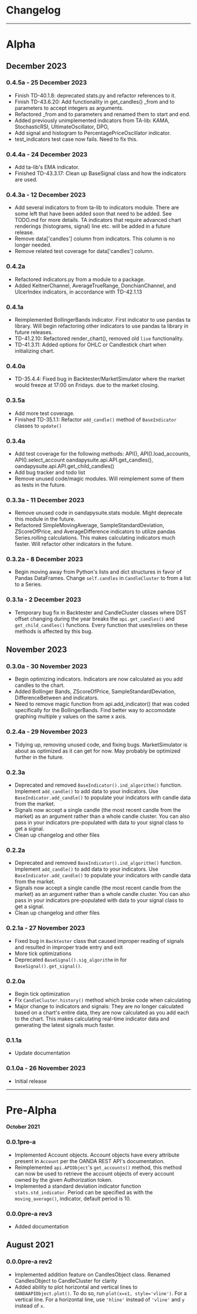 # Changelog

---
# Alpha ##

## December 2023 ####

### 0.4.5a - 25 December 2023 ###
- Finish TD-40.1.8: deprecated stats.py and refactor references to it.
- Finish TD-43.6.20: Add functionality in get_candles() _from and to parameters to accept integers as arguments.
- Refactored _from and to parameters and renamed them to start and end.
- Added previously unimplemented indicators from TA-lib: KAMA, StochasticRSI, UltimateOscillator, DPO,
- Add signal and histogram to PercentagePriceOscillator indicator.
- test_indicators test case now fails. Need to fix this.

### 0.4.4a - 24 December 2023 ###
- Add ta-lib's EMA indicator.
- Finished TD-43.3.17: Clean up BaseSignal class and how the indicators are used.

### 0.4.3a - 12 December 2023 ###
- Add several indicators to from ta-lib to indicators module. There are some left that have been added soon that 
need to be added. See TODO.md for more details. TA indicators that require advanced chart renderings (histograms, signal)
line etc. will be added in a future release.
- Remove data['candles'] column from indicators. This column is no longer needed.
- Remove related test coverage for data['candles'] column.

### 0.4.2a ###
- Refactored indicators.py from a module to a package.
- Added KeltnerChannel, AverageTrueRange, DonchianChannel, and UlcerIndex indicators, in accordance with
TD-42.1.13

### 0.4.1a ###
- Reimplemented BollingerBands indicator. First indicator to use pandas ta library. Will begin
refactoring other indicators to use pandas ta library in future releases.
- TD-41.2.10: Refactored render_chart(), removed old `live` functionality.
- TD-41.3.11: Added options for OHLC or Candlestick chart when initializing chart.

### 0.4.0a ###
- TD-35.4.4: Fixed bug in Backtester/MarketSimulator where the market would freeze at 17:00 on Fridays.
due to the market closing.

### 0.3.5a ###
- Add more test coverage.
- Finished TD-35.1.1: Refactor `add_candle()` method of `BaseIndicator` classes to `update()`

### 0.3.4a ###
- Add test coverage for the following methods: API(), API().load_accounts, 
API().select_account oandapysuite.api.API.get_candles(), oandapysuite.api.API.get_child_candles()
- Add bug tracker and todo list
- Remove unused code/magic modules. Will reimplement some of them as tests in the future.

### 0.3.3a - 11 December 2023 ###
- Remove unused code in oandapysuite.stats module. Might deprecate this module in the future.
- Refactored SimpleMovingAverage, SampleStandardDeviation, ZScoreOfPrice, and AverageDifference indicators
to utilize pandas Series.rolling calculations. This makes calculating indicators much faster. Will refactor
other indicators in the future.

### 0.3.2a - 8 December 2023 ###
- Begin moving away from Python's lists and dict structures in favor of 
Pandas DataFrames. Change `self.candles` in `CandleCluster` to from a list to a Series.

### 0.3.1a - 2 December 2023 ###
- Temporary bug fix in Backtester and CandleCluster classes where DST offset changing
during the year breaks the `api.get_candles()` and `get_child_candles()` functions. Every
function that uses/relies on these methods is affected by this bug.

## November 2023 ####

### 0.3.0a - 30 November 2023 ###
- Begin optimizing indicators. Indicators are now calculated as you add candles to the chart.
- Added Bollinger Bands, ZScoreOfPrice, SampleStandardDeviation, DifferenceBetween and indicators.
- Need to remove magic function from api.add_indicator() that was coded specifically
for the BollingerBands. Find better way to accomodate graphing multiple y values on the same
x axis.

### 0.2.4a - 29 November 2023 ###
- Tidying up, removing unused code, and fixing bugs. MarketSimulator is about
as optimized as it can get for now. May probably be optimized further in the future.

### 0.2.3a #
- Deprecated and removed `BaseIndicator().ind_algorithm()` function. Implement `add_candle()`
to add data to your indicators. Use `BaseIndicator.add_candle()` to populate your indicators 
with candle data from the market.
- Signals now accept a single candle (the most recent candle from the market) as an argument
rather than a whole candle cluster. You can also pass in your indicators pre-populated with data
to your signal class to get a signal.
- Clean up changelog and other files

### 0.2.2a #

- Deprecated and removed `BaseIndicator().ind_algorithm()` function. Implement `add_candle()`
to add data to your indicators. Use `BaseIndicator.add_candle()` to populate your indicators 
with candle data from the market.
- Signals now accept a single candle (the most recent candle from the market) as an argument
rather than a whole candle cluster. You can also pass in your indicators pre-populated with data
to your signal class to get a signal.
- Clean up changelog and other files

### 0.2.1a - 27 November 2023 ###

- Fixed bug in `Backtester` class that caused improper reading of signals and
resulted in improper trade entry and exit
- More tick optimizations
- Deprecated `BaseSignal().sig_algorithm` in for `BaseSignal().get_signal()`.

### 0.2.0a ###
- Begin tick optimization
- Fix `CandleCluster.history()` method which broke code when calculating
- Major change to indicators and signals: They are no longer calculated
based on a chart's entire data, they are now calculated as you add each
to the chart. This makes calculating real-time indicator data and generating
the latest signals much faster.

### 0.1.1a ###
- Update documentation

### 0.1.0a - 26 November 2023 ###
- Initial release

---

# Pre-Alpha ##


#### October 2021 ####

### 0.0.1pre-a ###

- Implemented Account objects. Account objects have every attribute present in `Account` per the OANDA REST API's documentation.
- Reimplemented `api.APIObject`'s `get_accounts()` method, this method can now be used to retrieve the account objects
of every account owned by the given Authorization token.
- Implemented a standard deviation indicator function `stats.std_indicator`. Period can be specified as with the 
`moving_average()`, indicator, default period is 10.

### 0.0.0pre-a rev3 ####
- Added documentation

## August 2021 ###

### 0.0.0pre-a rev2 ### 
- Implemented addition feature on CandlesObject class. Renamed CandlesObject to CandleCluster for clarity
- Added ability to plot horizontal and vertical lines to `OANDAAPIObject.plot()`. To do so, run `plot(x=x1, style='vline')`.
For a vertical line. For a horizontal line, use `'hline'` instead of `'vline'` and `y` instead of `x`.
